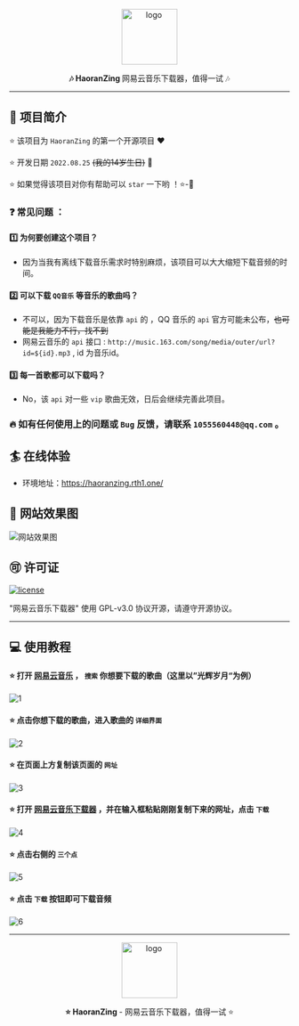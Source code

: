 <p align="center">
    <img width="100" src="https://Pollen-Z.github.io/images/LOGO-.png" alt="logo" />
</p>

<p align="center"><b>🎶 HaoranZing </b> 网易云音乐下载器，值得一试 🎶</p>

------------------------------

## 📄 项目简介

⭐ 该项目为 ` HaoranZing ` 的第一个开源项目 ❤️

⭐ 开发日期 ` 2022.08.25 ` ~~(我的14岁生日)~~ 🎉

⭐ 如果觉得该项目对你有帮助可以 ` star ` 一下哟 ！⭐-🌟

### ❓ 常见问题 ：
#### 1️⃣ 为何要创建这个项目？
-  因为当我有离线下载音乐需求时特别麻烦，该项目可以大大缩短下载音频的时间。
#### 2️⃣ 可以下载 ` QQ音乐 ` 等音乐的歌曲吗？
- 不可以，因为下载音乐是依靠 ` api ` 的 ，QQ 音乐的 ` api ` 官方可能未公布，~~也可能是我能力不行，找不到~~
- 网易云音乐的 ` api ` 接口 : ` http://music.163.com/song/media/outer/url?id=${id}.mp3 ` , id 为音乐id。
#### 3️⃣ 每一首歌都可以下载吗？
- No，该 ` api ` 对一些 ` vip ` 歌曲无效，日后会继续完善此项目。

### 🔥 如有任何使用上的问题或 ` Bug ` 反馈，请联系 ` 1055560448@qq.com ` 。


## 🏄 在线体验

- 环境地址：https://haoranzing.rth1.one/

## 💫 网站效果图

![网站效果图](https://pollen-z.github.io/images/Website.png)

## 🉑 许可证

[![license](https://img.shields.io/github/license/halo-dev/halo.svg?style=flat-square)](https://github.com/Pollen-Z/Pollen-Z.github.io/blob/main/LICENSE.md)

"网易云音乐下载器" 使用 GPL-v3.0 协议开源，请遵守开源协议。

------------------------------
## 💻 使用教程

#### ⭐ 打开 [网易云音乐](https://music.163.com/) ， ` 搜索 ` 你想要下载的歌曲（这里以”光辉岁月“为例）
![1](https://pollen-z.github.io/images/1.png)
#### ⭐ 点击你想下载的歌曲，进入歌曲的 ` 详细界面 `
![2](https://pollen-z.github.io/images/2.png)
#### ⭐ 在页面上方复制该页面的 ` 网址 `
![3](https://pollen-z.github.io/images/3.png)
#### ⭐ 打开 [网易云音乐下载器](https://haoranzing.rth1.one/) ，并在输入框粘贴刚刚复制下来的网址，点击 ` 下载 `
![4](https://pollen-z.github.io/images/4.png)
#### ⭐ 点击右侧的 ` 三个点 `
![5](https://pollen-z.github.io/images/5.png)
#### ⭐ 点击 ` 下载 ` 按钮即可下载音频
![6](https://pollen-z.github.io/images/6.png)

------------------------------

<p align="center">
    <img width="100" src="https://Pollen-Z.github.io/images/LOGO-.png" alt="logo" />
</p>

<p align="center"><b> ⭐ HaoranZing </b> - 网易云音乐下载器，值得一试 ⭐ </p>

